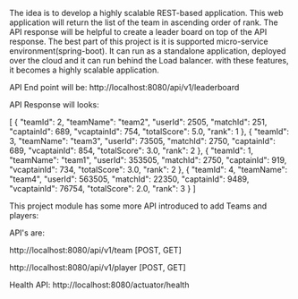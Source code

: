The idea is to develop a highly scalable REST-based application. This web application will return the list of the team in ascending order of rank. The API response will be helpful to create a leader board on top of the API response.
The best part of this project is it is supported micro-service environment(spring-boot). It can run as a standalone application, deployed over the cloud and it can run behind the Load balancer. with these features, it becomes a highly scalable application.

API End point will be: http://localhost:8080/api/v1/leaderboard

API Response will looks:

[
    {
        "teamId": 2,
        "teamName": "team2",
        "userId": 2505,
        "matchId": 251,
        "captainId": 689,
        "vcaptainId": 754,
        "totalScore": 5.0,
        "rank": 1
    },
    {
        "teamId": 3,
        "teamName": "team3",
        "userId": 73505,
        "matchId": 2750,
        "captainId": 689,
        "vcaptainId": 854,
        "totalScore": 3.0,
        "rank": 2
    },
    {
        "teamId": 1,
        "teamName": "team1",
        "userId": 353505,
        "matchId": 2750,
        "captainId": 919,
        "vcaptainId": 734,
        "totalScore": 3.0,
        "rank": 2
    },
    {
        "teamId": 4,
        "teamName": "team4",
        "userId": 563505,
        "matchId": 22350,
        "captainId": 9489,
        "vcaptainId": 76754,
        "totalScore": 2.0,
        "rank": 3
    }
]    


This project module has some more API introduced to add Teams and players:

API's are: 

http://localhost:8080/api/v1/team [POST, GET]

http://localhost:8080/api/v1/player [POST, GET]

Health API: http://localhost:8080/actuator/health